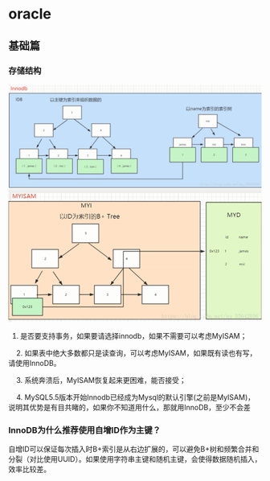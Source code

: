 # oracle

## 基础篇

### 存储结构

  ![innodb](../../img/innodb.jpg)
  ![MYISAM](../../img/MYISAM.jpg)

  1. 是否要支持事务，如果要请选择innodb，如果不需要可以考虑MyISAM；
 
     2. 如果表中绝大多数都只是读查询，可以考虑MyISAM，如果既有读也有写，请使用InnoDB。
 
     3. 系统奔溃后，MyISAM恢复起来更困难，能否接受；
 
     4. MySQL5.5版本开始Innodb已经成为Mysql的默认引擎(之前是MyISAM)，说明其优势是有目共睹的，如果你不知道用什么，那就用InnoDB，至少不会差

### InnoDB为什么推荐使用自增ID作为主键？

自增ID可以保证每次插入时B+索引是从右边扩展的，可以避免B+树和频繁合并和分裂（对比使用UUID）。如果使用字符串主键和随机主键，会使得数据随机插入，效率比较差。